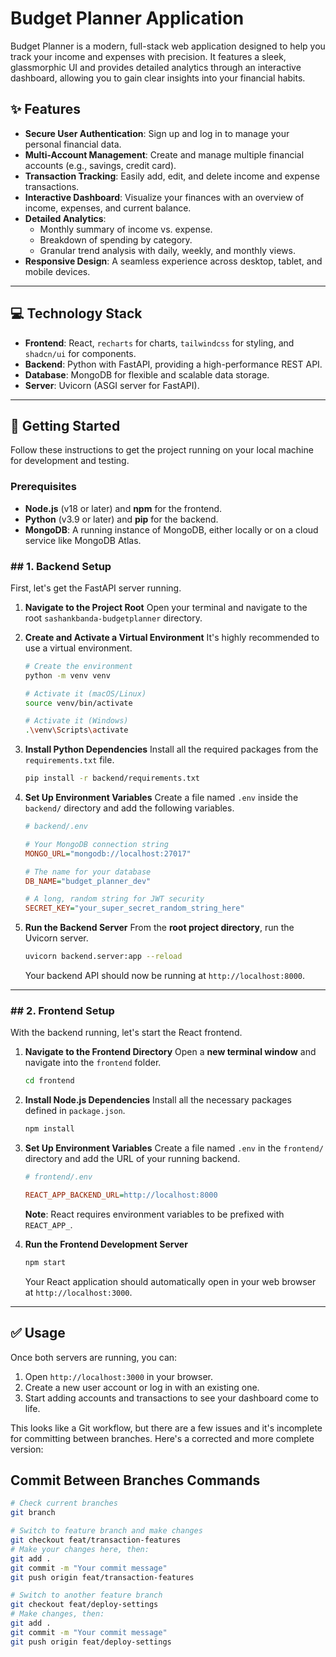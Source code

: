 # Budget Planner Application

Budget Planner is a modern, full-stack web application designed to help you track your income and expenses with precision. It features a sleek, glassmorphic UI and provides detailed analytics through an interactive dashboard, allowing you to gain clear insights into your financial habits.

## ✨ Features

  * **Secure User Authentication**: Sign up and log in to manage your personal financial data.
  * **Multi-Account Management**: Create and manage multiple financial accounts (e.g., savings, credit card).
  * **Transaction Tracking**: Easily add, edit, and delete income and expense transactions.
  * **Interactive Dashboard**: Visualize your finances with an overview of income, expenses, and current balance.
  * **Detailed Analytics**:
      * Monthly summary of income vs. expense.
      * Breakdown of spending by category.
      * Granular trend analysis with daily, weekly, and monthly views.
  * **Responsive Design**: A seamless experience across desktop, tablet, and mobile devices.

-----

## 💻 Technology Stack

  * **Frontend**: React, `recharts` for charts, `tailwindcss` for styling, and `shadcn/ui` for components.
  * **Backend**: Python with FastAPI, providing a high-performance REST API.
  * **Database**: MongoDB for flexible and scalable data storage.
  * **Server**: Uvicorn (ASGI server for FastAPI).

-----

## 🚀 Getting Started

Follow these instructions to get the project running on your local machine for development and testing.

### Prerequisites

  * **Node.js** (v18 or later) and **npm** for the frontend.
  * **Python** (v3.9 or later) and **pip** for the backend.
  * **MongoDB**: A running instance of MongoDB, either locally or on a cloud service like MongoDB Atlas.

### \#\# 1. Backend Setup

First, let's get the FastAPI server running.

1.  **Navigate to the Project Root**
    Open your terminal and navigate to the root `sashankbanda-budgetplanner` directory.

2.  **Create and Activate a Virtual Environment**
    It's highly recommended to use a virtual environment.

    ```bash
    # Create the environment
    python -m venv venv

    # Activate it (macOS/Linux)
    source venv/bin/activate

    # Activate it (Windows)
    .\venv\Scripts\activate
    ```

3.  **Install Python Dependencies**
    Install all the required packages from the `requirements.txt` file.

    ```bash
    pip install -r backend/requirements.txt
    ```

4.  **Set Up Environment Variables**
    Create a file named `.env` inside the `backend/` directory and add the following variables.

    ```ini
    # backend/.env

    # Your MongoDB connection string
    MONGO_URL="mongodb://localhost:27017" 

    # The name for your database
    DB_NAME="budget_planner_dev" 

    # A long, random string for JWT security
    SECRET_KEY="your_super_secret_random_string_here" 
    ```

5.  **Run the Backend Server**
    From the **root project directory**, run the Uvicorn server.

    ```bash
    uvicorn backend.server:app --reload
    ```

    Your backend API should now be running at `http://localhost:8000`.

-----

### \#\# 2. Frontend Setup

With the backend running, let's start the React frontend.

1.  **Navigate to the Frontend Directory**
    Open a **new terminal window** and navigate into the `frontend` folder.

    ```bash
    cd frontend
    ```

2.  **Install Node.js Dependencies**
    Install all the necessary packages defined in `package.json`.

    ```bash
    npm install
    ```

3.  **Set Up Environment Variables**
    Create a file named `.env` in the `frontend/` directory and add the URL of your running backend.

    ```ini
    # frontend/.env

    REACT_APP_BACKEND_URL=http://localhost:8000
    ```

    **Note**: React requires environment variables to be prefixed with `REACT_APP_`.

4.  **Run the Frontend Development Server**

    ```bash
    npm start
    ```

    Your React application should automatically open in your web browser at `http://localhost:3000`.

-----

## ✅ Usage

Once both servers are running, you can:

1.  Open `http://localhost:3000` in your browser.
2.  Create a new user account or log in with an existing one.
3.  Start adding accounts and transactions to see your dashboard come to life.

This looks like a Git workflow, but there are a few issues and it's incomplete for committing between branches. Here's a corrected and more complete version:

## Commit Between Branches Commands

```bash
# Check current branches
git branch
```

```bash
# Switch to feature branch and make changes
git checkout feat/transaction-features
# Make your changes here, then:
git add .
git commit -m "Your commit message"
git push origin feat/transaction-features
```

```bash
# Switch to another feature branch
git checkout feat/deploy-settings
# Make changes, then:
git add .
git commit -m "Your commit message" 
git push origin feat/deploy-settings
```

